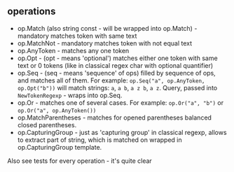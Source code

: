 ## operations

* op.Match (also string const - will be wrapped into op.Match) - mandatory matches token with same text
* op.MatchNot - mandatory matches token with not equal text
* op.AnyToken - matches any one token
* op.Opt - (opt - means 'optional') matches either one token with same text or 0 tokens (like in classical regex char with optional quantifier)
* op.Seq - (seq - means 'sequence' of ops) filled by sequence of ops, and matches all of them. For example: `op.Seq("a", op.AnyToken, op.Opt("b"))` will match strings: `a`, `a b`, `a z b`, `a z`. Query, passed into `NewTokenRegexp` - wraps into op.Seq.
* op.Or - matches one of several cases. For example: `op.Or("a", "b")` or `op.Or("a", op.AnyToken())`
* op.MatchParentheses - matches for opened parentheses balanced closed parentheses.
* op.CapturingGroup - just as 'capturing group' in classical regexp, allows to extract part of string, which is matched on wrapped in op.CapturingGroup template.

Also see tests for every operation - it's quite clear
